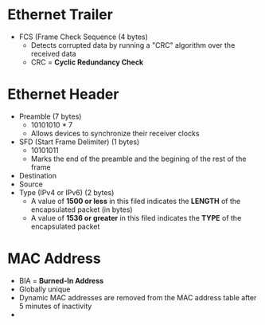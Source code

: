 # Ethernet Trailer
  - FCS (Frame Check Sequence (4 bytes)
    - Detects corrupted data by running a "CRC" algorithm over the received data
    - CRC = **Cyclic Redundancy Check**
# Ethernet Header
  - Preamble (7 bytes)
    - 10101010 * 7
    - Allows devices to synchronize their receiver clocks
  - SFD (Start Frame Delimiter) (1 bytes)
    - 10101011
    - Marks the end of the preamble and the begining of the rest of the frame
  - Destination
  - Source
  - Type (IPv4 or IPv6) (2 bytes)
    - A value of **1500 or less** in this filed indicates the **LENGTH** of the encapsulated packet (in bytes)
    - A value of **1536 or greater** in this filed indicates the **TYPE** of the encapsulated packet
# MAC Address
- BIA = **Burned-In Address**
- Globally unique
- Dynamic MAC addresses are removed from the MAC address table after 5 minutes of inactivity
- 
